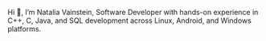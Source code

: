  Hi 👋,  I’m Natalia Vainstein,
 Software Developer with hands-on experience in C++, C, Java, and SQL development across Linux, Android, and Windows platforms. 

<!---
NataliaVainstein/NataliaVainstein is a ✨ special ✨ repository because its `README.md` (this file) appears on your GitHub profile.
You can click the Preview link to take a look at your changes.
--->
